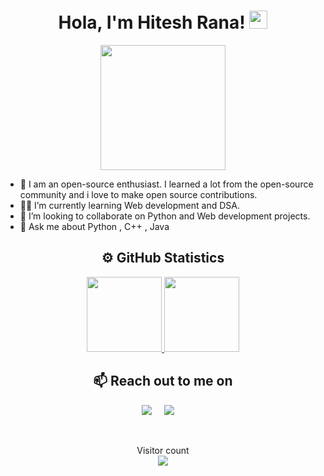 <h1 align="center"> Hola, I'm Hitesh Rana! <img src="https://github.com/TheDudeThatCode/TheDudeThatCode/blob/master/Assets/Hi.gif" width="29px"> </h1>
<p align="center">
<img height="200cm" src="https://raw.githubusercontent.com/abhisheknaiidu/abhisheknaiidu/master/code.gif">
</p>

- 🌱 I am an open-source enthusiast. I learned a lot from the open-source community and i love to make open source contributions. 
- 👨‍💻 I’m currently learning Web development and DSA.
- 👯 I’m looking to collaborate on Python and Web development projects.
- 💬 Ask me about Python , C++ , Java

<h2 align="center">⚙️ GitHub Statistics</h2>

<p align="center">
<a href="https://github.com/hitesh22rana">
  <img height="120em" src="https://github-readme-stats.vercel.app/api?username=hitesh22rana&show_icons=true&theme=dark&include_all_commits=true&count_private=true">
  <img height="120em" src="https://github-readme-stats.vercel.app/api/top-langs/?username=hitesh22rana&layout=compact&langs_count=8&theme=dark">
</a>
</p>


<h2 align="center">📫 Reach out to me on</h2>
<p align="center">
  <a target="_blank"href="https://www.linkedin.com/in/hitesh-rana-108983201"><img src="https://img.shields.io/badge/LinkedIn-0077B5?style=for-the-badge&logo=linkedin&logoColor=white" /></a>&nbsp;&nbsp;&nbsp;&nbsp;
  <a href="mailto:hitesh22rana@gmail.com?subject=Hello%20Hitesh,%20From%20Github"><img src="https://img.shields.io/badge/Gmail-D14836?style=for-the-badge&logo=gmail&logoColor=white" /></a>&nbsp;&nbsp;&nbsp;&nbsp;
  </p>

<br />

<p align="center"> 
  Visitor count<br>
  <img src="https://profile-counter.glitch.me/hitesh22rana/count.svg" />
</p>
